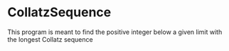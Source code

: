 # CollatzSequence
This program is meant to find the positive integer below a given limit with the longest Collatz sequence
